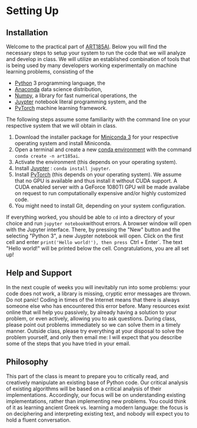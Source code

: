 # Setting Up

## Installation

Welcome to the practical part of [ART185AI](https://github.com/zentralwerkstatt/teaching/blob/master/art185ai.md). Below you will find the necessary steps to setup your system to run the code that we will analyze and develop in class. We will utilize an established combination of tools that is being used by many developers working experimentally on machine learning problems, consisting of the 

- [Python](https://python.org) 3 programming language, the
- [Anaconda](https://www.anaconda.com) data science distribution,
- [Numpy](http://www.numpy.org/), a library for fast numerical operations, the
- [Juypter](https://jupyter.org/) notebook literal programming system, and the
- [PyTorch](https://pytorch.org/) machine learning framework.

The following steps assume some familiarity with the command line on your respective system that we will obtain in class.

1. Download the installer package for [Miniconda 3](https://conda.io/en/master/miniconda.html) for your respective operating system and install Miniconda.
2. Open a terminal and create a new [conda environment](https://conda.io/projects/conda/en/latest/user-guide/tasks/manage-environments.html) with the command `conda create -n art185ai`.
3. Activate the environment (this depends on your operating system).
4. Install [Juypter](https://jupyter.org/) : `conda install jupyter`.
5. Install [PyTorch](https://pytorch.org/) (this depends on your operating system). We assume that no GPU is available and thus install it without CUDA support. A CUDA enabled server with a GeForce 1080TI GPU will be made availabe on request to run computationally expensive and/or highly customized code.
6. You might need to install Git, depending on your system configuration.

If everything worked, you should be able to `cd` into a directory of your choice and run `jupyter notebook`without errors. A browser window will open with the Jupyter interface. There, by pressing the "New" button and the selecting "Python 3", a new Juypter notebook will open. Click on the first cell and enter `print('Hello world!'), then press `Ctrl + Enter`. The text "Hello world!" will be printed below the cell. Congratulations, you are all set up!

## Help and Support

In the next couple of weeks you will inevitably run into some problems: your code does not work, a library is missing, cryptic error messages are thrown. Do not panic! Coding in times of the Internet means that there is always someone else who has encountered this error before. Many resources exist online that will help you passively, by already having a solution to your problem, or even actively, allowing you to ask questions. During class, please point out problems immediately so we can solve them in a timely manner. Outside class, please try everything at your disposal to solve the problem yourself, and only then email me: I will expect that you describe some of the steps that you have tried in your email.

## Philosophy

This part of the class is meant to prepare you to critically read, and creatively manipulate an existing base of Python code. Our critical analysis of existing algorithms will be based on a critical analysis of their implementations. Accordingly, our focus will be on understanding existing implementations, rather than implementing new problems. You could think of it as learning ancient Greek vs. learning a modern language: the focus is on deciphering and interpreting existing text, and nobody will expect you to hold a fluent conversation.